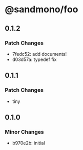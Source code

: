 # @sandmono/foo

## 0.1.2

### Patch Changes

- 7fedc52: add documents!
- d03d57a: typedef fix

## 0.1.1

### Patch Changes

- tiny

## 0.1.0

### Minor Changes

- b970e2b: initial
